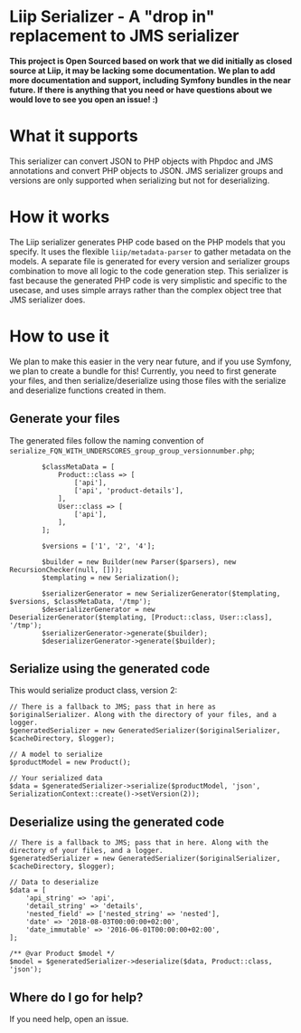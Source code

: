 # Liip Serializer - A "drop in" replacement to JMS serializer

**This project is Open Sourced based on work that we did initially as closed source at Liip, it may be lacking some documentation. We plan to add more documentation and support, including Symfony bundles in the near future. If there is anything that you need or have questions about we would love to see you open an issue! :)**

# What it supports
This serializer can convert JSON to PHP objects with Phpdoc and JMS annotations and convert PHP objects to JSON. JMS serializer groups and versions are only supported when serializing but not for deserializing.

# How it works
The Liip serializer generates PHP code based on the PHP models that you specify. It uses the flexible `liip/metadata-parser` to gather metadata on the models. A separate file is generated for every version and serializer groups combination to move all logic to the code generation step. This serializer is fast because the generated PHP code is very simplistic and specific to the usecase, and uses simple arrays rather than the complex object tree that JMS serializer does.

# How to use it
We plan to make this easier in the very near future, and if you use Symfony, we plan to create a bundle for this! Currently, you need to first generate your files, and then serialize/deserialize using those files with the serialize and deserialize functions created in them.

## Generate your files
The generated files follow the naming convention of `serialize_FQN_WITH_UNDERSCORES_group_group_versionnumber.php`;

```
        $classMetaData = [
            Product::class => [
                ['api'],
                ['api', 'product-details'],
            ],
            User::class => [
                ['api'],
            ],
        ];

        $versions = ['1', '2', '4'];

        $builder = new Builder(new Parser($parsers), new RecursionChecker(null, []));
        $templating = new Serialization();

        $serializerGenerator = new SerializerGenerator($templating, $versions, $classMetaData, '/tmp');
        $deserializerGenerator = new DeserializerGenerator($templating, [Product::class, User::class], '/tmp');
        $serializerGenerator->generate($builder);
        $deserializerGenerator->generate($builder);
```

## Serialize using the generated code

This would serialize product class, version 2: 

```
// There is a fallback to JMS; pass that in here as $originalSerializer. Along with the directory of your files, and a logger.
$generatedSerializer = new GeneratedSerializer($originalSerializer, $cacheDirectory, $logger);

// A model to serialize
$productModel = new Product();

// Your serialized data
$data = $generatedSerializer->serialize($productModel, 'json', SerializationContext::create()->setVersion(2));
```

## Deserialize using the generated code

```
// There is a fallback to JMS; pass that in here. Along with the directory of your files, and a logger.
$generatedSerializer = new GeneratedSerializer($originalSerializer, $cacheDirectory, $logger);

// Data to deserialize
$data = [
    'api_string' => 'api',
    'detail_string' => 'details',
    'nested_field' => ['nested_string' => 'nested'],
    'date' => '2018-08-03T00:00:00+02:00',
    'date_immutable' => '2016-06-01T00:00:00+02:00',
];

/** @var Product $model */
$model = $generatedSerializer->deserialize($data, Product::class, 'json');
```

## Where do I go for help?

If you need help, open an issue. 
